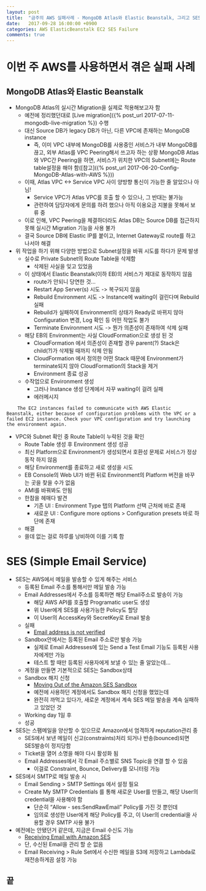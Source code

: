 ```yaml
---
layout: post
title:  "금주의 AWS 실패사례 - MongoDB Atlas와 Elastic Beanstalk, 그리고 SES"
date:   2017-09-28 16:00:00 +0900
categories: AWS ElasticBeanstalk EC2 SES Failure
comments: true
---
```

# 이번 주 AWS를 사용하면서 겪은 실패 사례

## MongoDB Atlas와 Elastic Beanstalk
- MongoDB Atlas의 실시간 Migration을 실제로 적용해보고자 함
  - 예전에 정리했던대로 [Live migration]({% post_url 2017-07-11-mongodb-live-migration %}) 수행
  - 대신 Source DB가 legacy DB가 아닌, 다른 VPC에 존재하는 MongoDB instance
    - 즉, 이미 VPC 내부에 MongoDB를 사용중인 서비스가 내부 MongoDB를 끊고, 외부 Atlas를 VPC Peering해서 쓰고자 하는 상황
MongoDB Atlas와 VPC간 Peering을 하면, 서비스가 위치한 VPC의 Subnet에는 Route table설정을 해야 함([참고]({% post_url 2017-06-20-Config-MongoDB-Atlas-with-AWS %}))
  - 이때, Atlas VPC <-> Service VPC 사이 양방향 통신이 가능한 줄 알았으나 아님!
    - Service VPC가 Atlas VPC를 호출 할 수 있으나, 그 반대는 불가능
    - 관련하여 담당자에게 문의를 하려 했으나 아직 이용요금 지불을 못해서 보류 중
  - 이로 인해, VPC Peering을 체결하더라도 Atlas DB는 Source DB를 접근하지 못해 실시간 Migration 기능을 사용 불가
  - 결국 Source DB에 Elastic IP를 붙이고, Internet Gateway로 route를 하고 나서야 해결
- 위 작업을 하기 위해 다양한 방법으로 Subnet설정을 바꿔 시도를 하다가 문제 발생
  - 실수로 Private Subnet의 Route Table을 삭제함
    - 삭제된 사실을 잊고 있었음
  - 이 상태에서 Elastic Beanstalk(이하 EB)의 서비스가 제대로 동작하지 않음
    - route가 안되니 당연한 것…
    - Restart App Server(s) 시도 -> 복구되지 않음
    - Rebuild Environment 시도 -> Instance에 waiting이 걸린다며 Rebuild 실패
    - Rebuild가 실패하여 Environment의 상태가 Ready로 바뀌지 않아 Configuration 변경, Log 확인 등 어떤 작업도 불가
    - Terminate Environment 시도 -> 뭔가 의존성이 존재하여 삭제 실패
  - 해당 EB의 Environment는 사실 CloudFormation으로 생성 된 것
    - CloudFormation 에서 의존성이 존재할 경우 parent(?) Stack은 child(?)가 삭제될 때까지 삭제 안됨
    - CloudFormation 에서 정의한 어떤 Stack 때문에 Environment가 terminate되지 않아 CloudFormation의 Stack을 제거
    - Environment 종료 성공
  - 수작업으로 Environment 생성
    - 그러나 Instance 생성 단계에서 자꾸 waiting이 걸려 실패
    - 에러메시지
~~~
    The EC2 instances failed to communicate with AWS Elastic Beanstalk, either because of configuration problems with the VPC or a failed EC2 instance. Check your VPC configuration and try launching the environment again.
~~~

  - VPC와 Subnet 확인 중 Route Table이 누락된 것을 확인
    - Route Table 생성 후 Environment 생성 성공
    - 최신 Platform으로 Environment가 생성되면서 호환성 문제로 서비스가 정상동작 하지 않음
    - 해당 Environment를 종료하고 새로 생성을 시도
    - EB Console의 Web UI가 바뀐 뒤로 Environment의 Platform 버전을 바꾸는 곳을 찾을 수가 없음
    - AMI를 바꿔봐도 안됨
    - 한참을 헤매다 발견
      - 기존 UI : Environment Type 탭의 Platform 선택 근처에 바로 존재
      - 새로운 UI : Configure more options > Configuration presets 바로 하단에 존재
    - 해결
    - 쓸데 없는 걸로 하루를 낭비하여 이를 기록 함

# SES (Simple Email Service)
- SES는 AWS에서 메일을 발송할 수 있게 해주는 서비스
  - 등록된 Email 주소를 통해서만 메일 발송 가능
  - Email Addresses에서 주소를 등록하면 해당 Email주소로 발송이 가능
    - 해당 AWS API를 호출할 Programatic user도 생성
    - 위 User에게 SES를 사용가능한 Policy도 할당
    - 이 User의 AccessKey와 SecretKey로 Email 발송
  - 실패
    - [Email address is not verified][aws-ses-errors]
  - Sandbox안에서는 등록된 Email 주소로만 발송 가능
    - 실제로 Email Addresses에 있는 Send a Test Email 기능도 등록된 사용자에게만 가능
    - 테스트 할 때만 등록된 사용자에게 보낼 수 있는 줄 알았는데…
  - 계정을 만들면 기본적으로 SES는 Sandbox상태
  - Sandbox 해지 신청
    - [Moving Out of the Amazon SES Sandbox][aws-ses-sandbox]
    - 예전에 사용하던 계정에서도 Sandbox 해지 신청을 했었는데
    - 완전히 까먹고 있다가, 새로운 계정에서 계속 SES 메일 발송을 계속 실패하고 있었던 것
  - Working day 1일 후
  - 성공
- SES는 스팸메일을 양산할 수 있으므로 Amazon에서 엄격하게 reputation관리 중
  - SES에서 보낸 메일이 신고(constraints)처리 되거나 반송(bounced)되면 SES발송이 정지당함
  - Ticket을 열어 소명을 해야 다시 활성화 됨
  - Email Addresses에서 각 Email 주소별로 SNS Topic을 연결 할 수 있음
    - 이걸로 Constraint, Bounce, Delivery를 모니터링 가능
- SES에서 SMTP로 메일 발송 시
  - Email Sending > SMTP Settings 에서 설정 필요
  - Create My SMTP Credentials 를 통해 새로운 User를 만들고, 해당 User의 credential을 사용해야 함
    - 단순히 “Allow - ses:SendRawEmail” Policy를 가진 것 뿐인데
    - 임의로 생성한 User에게 해당 Policy를 주고, 이 User의 credential을 사용할 경우 SMTP 사용 불가
- 예전에는 안됐던거 같은데, 지금은 Email 수신도 가능
  - [Receiving Email with Amazon SES][aws-ses-receiving]
  - 단, 수신된 Email을 관리 할 순 없음
  - Email Receiving > Rule Set에서 수신한 메일을 S3에 저장하고 Lambda로 재전송하게끔 설정 가능

## 끝

[aws-ses-errors]: http://docs.aws.amazon.com/ses/latest/DeveloperGuide/ses-errors.html
[aws-ses-sandbox]: http://docs.aws.amazon.com/ses/latest/DeveloperGuide/request-production-access.html
[aws-ses-receiving]: http://docs.aws.amazon.com/ses/latest/DeveloperGuide/receiving-email.html
